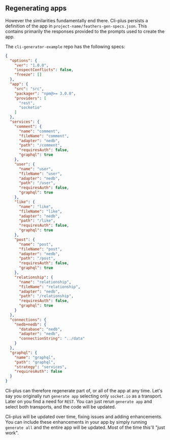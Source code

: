 
## Regenerating apps

However the similarities fundamentally end there.
Cli-plus persists a definition of the app in `project-name/feathers-gen-specs.json`.
This contains primarily the responses provided to the prompts used to create the app.

The `cli-generator-example` repo has the following specs:
```json
{
  "options": {
    "ver": "1.0.0",
    "inspectConflicts": false,
    "freeze": []
  },
  "app": {
    "src": "src",
    "packager": "npm@>= 3.0.0",
    "providers": [
      "rest",
      "socketio"
    ]
  },
  "services": {
    "comment": {
      "name": "comment",
      "fileName": "comment",
      "adapter": "nedb",
      "path": "/comment",
      "requiresAuth": false,
      "graphql": true
    },
    "user": {
      "name": "user",
      "fileName": "user",
      "adapter": "nedb",
      "path": "/user",
      "requiresAuth": false,
      "graphql": true
    },
    "like": {
      "name": "like",
      "fileName": "like",
      "adapter": "nedb",
      "path": "/like",
      "requiresAuth": false,
      "graphql": true
    },
    "post": {
      "name": "post",
      "fileName": "post",
      "adapter": "nedb",
      "path": "/post",
      "requiresAuth": false,
      "graphql": true
    },
    "relationship": {
      "name": "relationship",
      "fileName": "relationship",
      "adapter": "nedb",
      "path": "/relationship",
      "requiresAuth": false,
      "graphql": true
    }
  },
  "connections": {
    "nedb+nedb": {
      "database": "nedb",
      "adapter": "nedb",
      "connectionString": "../data"
    }
  },
  "graphql": {
    "name": "graphql",
    "path": "graphql",
    "strategy": "services",
    "requiresAuth": false
  }
}
```

Cli-plus can therefore regenerate part of, or all of the app at any time.
Let's say you originally run `generate app` selecting only `socket.io` as a transport.
Later on you find a need for `REST`.
You can just rerun `generate app` and select both transports, and the code will be updated.

Cli-plus will be updated over time, fixing issues and adding enhancements.
You can include these enhancements in your app by simply running `generate all` and
the entire app will be updated.
Most of the time this'll "just work".
